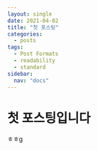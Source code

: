 ```yaml
---
layout: single
date: 2021-04-02
title: "첫 포스팅"
categories:
  - posts
tags:
  - Post Formats
  - readability
  - standard
sidebar:
  nav: "docs"
---
```


# 첫 포스팅입니다

ㅎㅎg

